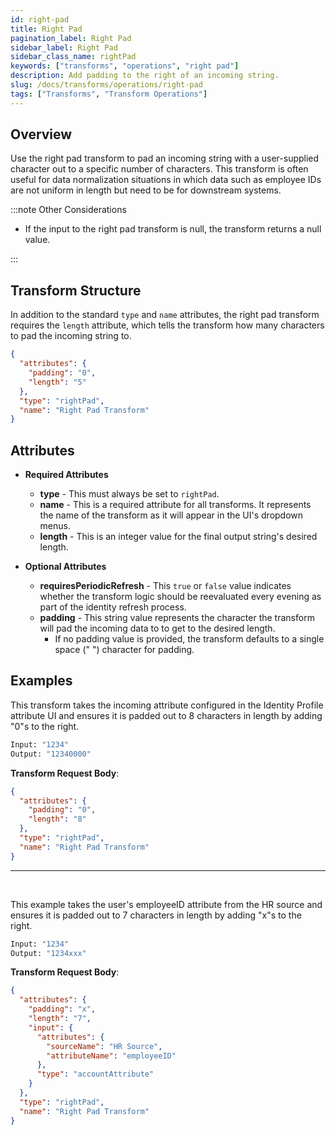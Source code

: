 ```yaml
---
id: right-pad
title: Right Pad
pagination_label: Right Pad
sidebar_label: Right Pad
sidebar_class_name: rightPad
keywords: ["transforms", "operations", "right pad"]
description: Add padding to the right of an incoming string.
slug: /docs/transforms/operations/right-pad
tags: ["Transforms", "Transform Operations"]
---
```


## Overview

Use the right pad transform to pad an incoming string with a user-supplied
character out to a specific number of characters. This transform is often useful
for data normalization situations in which data such as employee IDs are not
uniform in length but need to be for downstream systems.

:::note Other Considerations

- If the input to the right pad transform is null, the transform returns a null
  value.

:::

## Transform Structure

In addition to the standard `type` and `name` attributes, the right pad
transform requires the `length` attribute, which tells the transform how many
characters to pad the incoming string to.

```json
{
  "attributes": {
    "padding": "0",
    "length": "5"
  },
  "type": "rightPad",
  "name": "Right Pad Transform"
}
```

## Attributes

- **Required Attributes**

  - **type** - This must always be set to `rightPad`.
  - **name** - This is a required attribute for all transforms. It represents
    the name of the transform as it will appear in the UI's dropdown menus.
  - **length** - This is an integer value for the final output string's desired
    length.

- **Optional Attributes**
  - **requiresPeriodicRefresh** - This `true` or `false` value indicates whether
    the transform logic should be reevaluated every evening as part of the
    identity refresh process.
  - **padding** - This string value represents the character the transform will
    pad the incoming data to to get to the desired length.
    - If no padding value is provided, the transform defaults to a single space
      (" ") character for padding.

## Examples

This transform takes the incoming attribute configured in the Identity Profile
attribute UI and ensures it is padded out to 8 characters in length by adding
"0"s to the right.

```bash
Input: "1234"
Output: "12340000"
```

**Transform Request Body**:

```json
{
  "attributes": {
    "padding": "0",
    "length": "8"
  },
  "type": "rightPad",
  "name": "Right Pad Transform"
}
```

---

<p>&nbsp;</p>

This example takes the user's employeeID attribute from the HR source and
ensures it is padded out to 7 characters in length by adding "x"s to the right.

```bash
Input: "1234"
Output: "1234xxx"
```

**Transform Request Body**:

```json
{
  "attributes": {
    "padding": "x",
    "length": "7",
    "input": {
      "attributes": {
        "sourceName": "HR Source",
        "attributeName": "employeeID"
      },
      "type": "accountAttribute"
    }
  },
  "type": "rightPad",
  "name": "Right Pad Transform"
}
```
